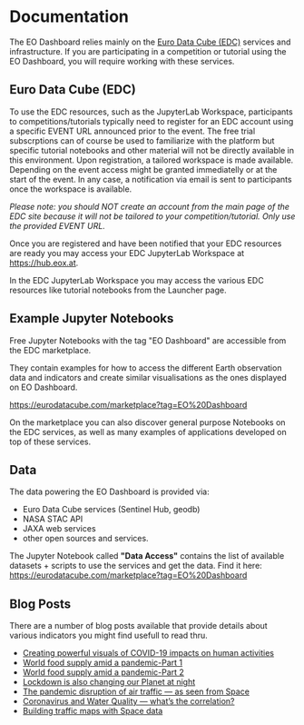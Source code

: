 # Documentation

The EO Dashboard relies mainly on the [Euro Data Cube (EDC)](https://eurodatacube.com/) services and infrastructure. 
If you are participating in a competition or tutorial using the EO Dashboard, you will require working with these services. 

## Euro Data Cube (EDC)

To use the EDC resources, such as the JupyterLab Workspace, participants to competitions/tutorials typically need to register for an EDC account using a specific EVENT URL announced prior to the event. The free trial subscrptions can of course be used to familiarize with the platform but specific tutorial notebooks and other material will not be directly available in this environment.
Upon registration, a tailored workspace is made available. Depending on the event access might be granted immediatelly or at the start of the event.
In any case, a notification via email is sent to participants once the workspace is available.

*Please note: you should NOT create an account from the main page of the EDC site because it will not be
tailored to your competition/tutorial. Only use the provided EVENT URL.*

Once you are registered and have been notified that your EDC resources are ready you may access your EDC JupyterLab Workspace at https://hub.eox.at.

In the EDC JupyterLab Workspace you may access the various EDC resources like tutorial notebooks from the Launcher page.

## Example Jupyter Notebooks

Free Jupyter Notebooks with the tag "EO Dashboard" are accessible from the EDC marketplace.

They contain examples for how to access the different Earth observation data and indicators and create similar visualisations as the ones displayed on EO Dashboard.

https://eurodatacube.com/marketplace?tag=EO%20Dashboard

On the marketplace you can also discover general purpose Notebooks on the EDC services, as well as many examples of applications developed on top of these services.

## Data 

The data powering the EO Dashboard is provided via:
- Euro Data Cube services (Sentinel Hub, geodb)
- NASA STAC API
- JAXA web services
- other open sources and services.

The Jupyter Notebook called **"Data Access"** contains the list of available datasets + scripts to use the services and get the data. 
Find it here: https://eurodatacube.com/marketplace?tag=EO%20Dashboard 

## Blog Posts

There are a number of blog posts available that provide details about various indicators you might find usefull to read thru.

- [Creating powerful visuals of COVID-19 impacts on human activities](https://medium.com/euro-data-cube/creating-powerful-visuals-of-covid-19-impacts-on-human-activities-8879fa75121d)
- [World food supply amid a pandemic-Part 1](https://medium.com/euro-data-cube/world-food-supply-amid-a-pandemic-3940ef855f07)
- [World food supply amid a pandemic-Part 2](https://medium.com/euro-data-cube/world-food-supply-amid-a-pandemic-87215c8edbdc)
- [Lockdown is also changing our Planet at night](https://medium.com/euro-data-cube/lockdown-is-also-changing-our-planet-at-night-520deffec252)
- [The pandemic disruption of air traffic — as seen from Space](https://medium.com/euro-data-cube/the-pandemic-disruption-of-air-traffic-as-seen-from-space-6dad64201b9a)
- [Coronavirus and Water Quality — what’s the correlation?](https://medium.com/euro-data-cube/coronavirus-and-water-quality-whats-the-correlation-bf727d343e61)
- [Building traffic maps with Space data](https://medium.com/euro-data-cube/building-traffic-maps-with-space-data-%EF%B8%8F-fd894a847792)
